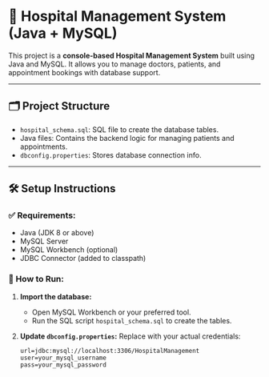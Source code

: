 # 🏥 Hospital Management System (Java + MySQL)

This project is a **console-based Hospital Management System** built using Java and MySQL. It allows you to manage doctors, patients, and appointment bookings with database support.

---

## 🗂 Project Structure

- `hospital_schema.sql`: SQL file to create the database tables.
- Java files: Contains the backend logic for managing patients and appointments.
- `dbconfig.properties`: Stores database connection info.

---

## 🛠 Setup Instructions

### ✅ Requirements:
- Java (JDK 8 or above)
- MySQL Server
- MySQL Workbench (optional)
- JDBC Connector (added to classpath)

### 🚀 How to Run:

1. **Import the database:**
   - Open MySQL Workbench or your preferred tool.
   - Run the SQL script `hospital_schema.sql` to create the tables.

2. **Update `dbconfig.properties`:**
   Replace with your actual credentials:
   ```properties
   url=jdbc:mysql://localhost:3306/HospitalManagement
   user=your_mysql_username
   pass=your_mysql_password
